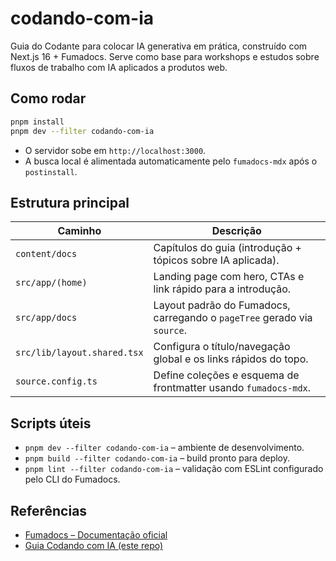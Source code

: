# codando-com-ia

Guia do Codante para colocar IA generativa em prática, construído com Next.js 16 + Fumadocs.
Serve como base para workshops e estudos sobre fluxos de trabalho com IA aplicados a produtos web.

## Como rodar

```bash
pnpm install
pnpm dev --filter codando-com-ia
```

- O servidor sobe em `http://localhost:3000`.
- A busca local é alimentada automaticamente pelo `fumadocs-mdx` após o `postinstall`.

## Estrutura principal

| Caminho | Descrição |
| --- | --- |
| `content/docs` | Capítulos do guia (introdução + tópicos sobre IA aplicada). |
| `src/app/(home)` | Landing page com hero, CTAs e link rápido para a introdução. |
| `src/app/docs` | Layout padrão do Fumadocs, carregando o `pageTree` gerado via `source`. |
| `src/lib/layout.shared.tsx` | Configura o título/navegação global e os links rápidos do topo. |
| `source.config.ts` | Define coleções e esquema de frontmatter usando `fumadocs-mdx`. |

## Scripts úteis

- `pnpm dev --filter codando-com-ia` – ambiente de desenvolvimento.
- `pnpm build --filter codando-com-ia` – build pronto para deploy.
- `pnpm lint --filter codando-com-ia` – validação com ESLint configurado pelo CLI do Fumadocs.

## Referências

- [Fumadocs – Documentação oficial](https://fumadocs.dev)
- [Guia Codando com IA (este repo)](https://github.com/codante-io/guias/tree/main/apps/codando-com-ia)
